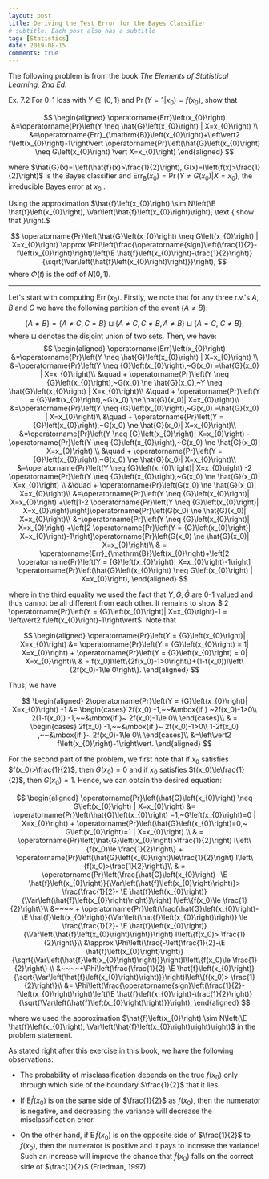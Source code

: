 ```yaml
---
layout: post
title: Deriving the Test Error for the Bayes Classifier
# subtitle: Each post also has a subtitle
tag: [Statistics]
date: 2019-08-15
comments: true
---
```

The following problem is from the book *The Elements of
Statistical Learning, 2nd Ed.*

Ex. 7.2 For 0-1 loss with $Y \in\{0,1\}$ and $\operatorname{Pr}\left(Y=1 \vert x_{0}\right)=f\left(x_{0}\right),$ show that

$$
\begin{aligned} \operatorname{Err}\left(x_{0}\right) &=\operatorname{Pr}\left(Y \neq \hat{G}\left(x_{0}\right) | X=x_{0}\right) \\ &=\operatorname{Err}_{\mathrm{B}}\left(x_{0}\right)+\left\vert2 f\left(x_{0}\right)-1\right\vert \operatorname{Pr}\left(\hat{G}\left(x_{0}\right) \neq G\left(x_{0}\right) \vert X=x_{0}\right) \end{aligned}
$$

where $\hat{G}(x)=I\left(\hat{f}(x)>\frac{1}{2}\right), G(x)=I\left(f(x)>\frac{1}{2}\right)$ is the Bayes classifier
and $\operatorname{Err}_{\mathrm{B}}\left(x_{0}\right)=\operatorname{Pr}\left(Y \neq G\left(x_{0}\right) \vert X=x_{0}\right),$ the irreducible Bayes error at $x_{0}$ .

Using the approximation $\hat{f}\left(x_{0}\right) \sim N\left(\E \hat{f}\left(x_{0}\right), \Var\left(\hat{f}\left(x_{0}\right)\right), \text { show that }\right.$

$$
\operatorname{Pr}\left(\hat{G}\left(x_{0}\right) \neq G\left(x_{0}\right) | X=x_{0}\right) \approx \Phi\left(\frac{\operatorname{sign}\left(\frac{1}{2}-f\left(x_{0}\right)\right)\left(\E \hat{f}\left(x_{0}\right)-\frac{1}{2}\right)}{\sqrt{\Var\left(\hat{f}\left(x_{0}\right)\right)}}\right),
$$
where $\Phi(t)$ is the cdf of $N(0,1)$.

---
Let's start with computing $\operatorname{Err}\left(x_{0}\right)$.
Firstly, we note that for any three r.v.'s $A,B$ and $C$ we have the following partition of the event $\{A\ne B\}$:

$$
\left\{A\ne B\right\} =  \{A\ne C, C=B\} \sqcup  \{A\ne C, C\ne B, A\ne B\} \sqcup  \{A= C,~C\ne B\},
$$
where $\sqcup$ denotes the disjoint union of two sets. Then, we have:
$$
\begin{aligned} \operatorname{Err}\left(x_{0}\right) &=\operatorname{Pr}\left(Y \neq \hat{G}\left(x_{0}\right) | X=x_{0}\right) \\
&=\operatorname{Pr}\left(Y \neq {G}\left(x_{0}\right),~G(x_0) =\hat{G}(x_0) | X=x_{0}\right)\\
&\quad + \operatorname{Pr}\left(Y \neq {G}\left(x_{0}\right),~G(x_0) \ne \hat{G}(x_0),~Y \neq \hat{G}\left(x_{0}\right) | X=x_{0}\right)\\
&\quad + \operatorname{Pr}\left(Y = {G}\left(x_{0}\right),~G(x_0) \ne \hat{G}(x_0)| X=x_{0}\right)\\
&=\operatorname{Pr}\left(Y \neq {G}\left(x_{0}\right),~G(x_0) =\hat{G}(x_0) | X=x_{0}\right)\\
&\quad + \operatorname{Pr}\left(Y = {G}\left(x_{0}\right),~G(x_0) \ne \hat{G}(x_0)| X=x_{0}\right)\\
&=\operatorname{Pr}\left(Y \neq {G}\left(x_{0}\right)| X=x_{0}\right) - \operatorname{Pr}\left(Y \neq {G}\left(x_{0}\right),~G(x_0) \ne \hat{G}(x_0)| X=x_{0}\right)  \\
&\quad + \operatorname{Pr}\left(Y = {G}\left(x_{0}\right),~G(x_0) \ne \hat{G}(x_0)| X=x_{0}\right)\\
&=\operatorname{Pr}\left(Y \neq {G}\left(x_{0}\right)| X=x_{0}\right) -2 \operatorname{Pr}\left(Y \neq {G}\left(x_{0}\right),~G(x_0) \ne \hat{G}(x_0)| X=x_{0}\right)  \\
&\quad + \operatorname{Pr}\left(G(x_0) \ne \hat{G}(x_0)| X=x_{0}\right)\\
&=\operatorname{Pr}\left(Y \neq {G}\left(x_{0}\right)| X=x_{0}\right) +\left[1-2 \operatorname{Pr}\left(Y \neq {G}\left(x_{0}\right)| X=x_{0}\right)\right]\operatorname{Pr}\left(G(x_0) \ne \hat{G}(x_0)| X=x_{0}\right)\\
&=\operatorname{Pr}\left(Y \neq {G}\left(x_{0}\right)| X=x_{0}\right) +\left[2 \operatorname{Pr}\left(Y = {G}\left(x_{0}\right)| X=x_{0}\right)-1\right]\operatorname{Pr}\left(G(x_0) \ne \hat{G}(x_0)| X=x_{0}\right)\\
& = \operatorname{Err}_{\mathrm{B}}\left(x_{0}\right)+\left[2 \operatorname{Pr}\left(Y = {G}\left(x_{0}\right)| X=x_{0}\right)-1\right] \operatorname{Pr}\left(\hat{G}\left(x_{0}\right) \neq G\left(x_{0}\right) | X=x_{0}\right),
 \end{aligned}
$$

where in the third equality we used the fact that $Y, G, \hat{G}$ are 0-1 valued and thus cannot be all different from each other. It remains to show
$ 2 \operatorname{Pr}\left(Y = {G}\left(x_{0}\right)| X=x_{0}\right)-1 = \left\vert2 f\left(x_{0}\right)-1\right\vert$. Note that

$$
\begin{aligned}
\operatorname{Pr}\left(Y = {G}\left(x_{0}\right)| X=x_{0}\right) &= \operatorname{Pr}\left(Y = {G}\left(x_{0}\right) = 1| X=x_{0}\right) + \operatorname{Pr}\left(Y = {G}\left(x_{0}\right) = 0| X=x_{0}\right)\\
& = f(x_0)I\left\{2f(x_0)-1>0\right\}+(1-f(x_0))I\left\{2f(x_0)-1\le 0\right\}.
\end{aligned}
$$

Thus, we have

$$
\begin{aligned}
2\operatorname{Pr}\left(Y = {G}\left(x_{0}\right)| X=x_{0}\right) -1 &=
\begin{cases}
2f(x_0) -1,~~&\mbox{if } ~2f(x_0)-1>0\\
2(1-f(x_0)) -1,~~&\mbox{if }~ 2f(x_0)-1\le 0\\
\end{cases}\\
& = \begin{cases}
2f(x_0) -1,~~&\mbox{if }~ 2f(x_0)-1>0\\
1-2f(x_0) ,~~&\mbox{if }~ 2f(x_0)-1\le 0\\
\end{cases}\\
&=\left\vert2 f\left(x_{0}\right)-1\right\vert.
 \end{aligned}
$$

For the second part of the problem, we first note that if $x_0$ satisfies $f(x_0)>\frac{1}{2}$, then $G(x_0) = 0$ and if $x_0$ satisfies $f(x_0)\le\frac{1}{2}$, then $G(x_0) = 1$. Hence, we can obtain the desired equation:

$$
\begin{aligned}
\operatorname{Pr}\left(\hat{G}\left(x_{0}\right) \neq G\left(x_{0}\right) | X=x_{0}\right)  &= \operatorname{Pr}\left(\hat{G}\left(x_{0}\right) =1,~G\left(x_{0}\right)=0 | X=x_{0}\right) + \operatorname{Pr}\left(\hat{G}\left(x_{0}\right)=0,~ G\left(x_{0}\right)=1 | X=x_{0}\right) \\
& = \operatorname{Pr}\left(\hat{G}\left(x_{0}\right)>\frac{1}{2}\right) I\left\{f(x_0)\le \frac{1}{2}\right\} + \operatorname{Pr}\left(\hat{G}\left(x_{0}\right)\le\frac{1}{2}\right) I\left\{f(x_0)>\frac{1}{2}\right\}\\
& = \operatorname{Pr}\left(\frac{\hat{G}\left(x_{0}\right)- \E \hat{f}\left(x_{0}\right)}{\Var\left(\hat{f}\left(x_{0}\right)\right)}> \frac{\frac{1}{2}- \E \hat{f}\left(x_{0}\right)}{\Var\left(\hat{f}\left(x_{0}\right)\right)}\right) I\left\{f(x_0)\le \frac{1}{2}\right\}\\
&~~~~ + \operatorname{Pr}\left(\frac{\hat{G}\left(x_{0}\right)- \E \hat{f}\left(x_{0}\right)}{\Var\left(\hat{f}\left(x_{0}\right)\right)} \le \frac{\frac{1}{2}- \E \hat{f}\left(x_{0}\right)}{\Var\left(\hat{f}\left(x_{0}\right)\right)}\right) I\left\{f(x_0)> \frac{1}{2}\right\}\\
&\approx \Phi\left(\frac{-\left(\frac{1}{2}-\E \hat{f}\left(x_{0}\right)\right)}{\sqrt{\Var\left(\hat{f}\left(x_{0}\right)\right)}}\right)I\left\{f(x_0)\le \frac{1}{2}\right\} \\
&~~~~+\Phi\left(\frac{\frac{1}{2}-\E \hat{f}\left(x_{0}\right)}{\sqrt{\Var\left(\hat{f}\left(x_{0}\right)\right)}}\right)I\left\{f(x_0)> \frac{1}{2}\right\}\\
&= \Phi\left(\frac{\operatorname{sign}\left(\frac{1}{2}-f\left(x_{0}\right)\right)\left(\E \hat{f}\left(x_{0}\right)-\frac{1}{2}\right)}{\sqrt{\Var\left(\hat{f}\left(x_{0}\right)\right)}}\right),
 \end{aligned}
$$

where we used the approximation $\hat{f}\left(x_{0}\right) \sim N\left(\E \hat{f}\left(x_{0}\right), \Var\left(\hat{f}\left(x_{0}\right)\right)\right)$ in the problem statement.

As stated right after this exercise in this book, we have the following observations:

- The probability of misclassification depends on the true $f\left(x_{0}\right)$ only through which side of the boundary $\frac{1}{2}$ that it lies.

- If $\mathrm{E} \hat{f}\left(x_{0}\right)$ is on the same
side of $\frac{1}{2}$ as $f\left(x_{0}\right),$ then the numerator is negative, and decreasing the variance
will decrease the misclassification error.

- On the other hand, if $\operatorname{E} \hat{f}\left(x_{0}\right)$ is on the opposite side of $\frac{1}{2}$ to $f\left(x_{0}\right),$ then the numerator is positive and it pays to
increase the variance! Such an increase will improve the chance that $\hat{f}\left(x_{0}\right)$
falls on the correct side of $\frac{1}{2}$ (Friedman, 1997).
